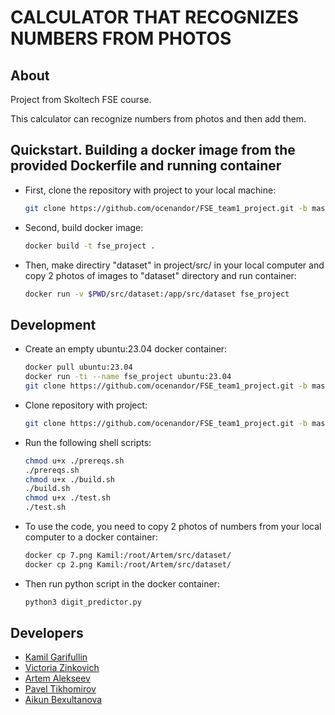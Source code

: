 # CALCULATOR THAT RECOGNIZES NUMBERS FROM PHOTOS 

## About
Project from Skoltech FSE course.

This calculator can recognize numbers from photos and then add them.


## Quickstart. Building a docker image from the provided Dockerfile and running container
- First, clone the repository with project to your local machine:
   ```bash
   git clone https://github.com/ocenandor/FSE_team1_project.git -b master
   ```
- Second, build docker image:
   ```bash
   docker build -t fse_project .
   ```
- Then, make directiry "dataset" in project/src/ in your local computer and copy 2 photos of images to "dataset" directory and run container:
   ```bash
   docker run -v $PWD/src/dataset:/app/src/dataset fse_project
   ```

## Development
- Create an empty ubuntu:23.04 docker container:
   ```bash
   docker pull ubuntu:23.04
   docker run -ti --name fse_project ubuntu:23.04
   git clone https://github.com/ocenandor/FSE_team1_project.git -b master
   ```
- Clone repository with project:
   ```bash
   git clone https://github.com/ocenandor/FSE_team1_project.git -b master
   ```   
- Run the following shell scripts:
   ```bash
   chmod u+x ./prereqs.sh
   ./prereqs.sh
   chmod u+x ./build.sh
   ./build.sh
   chmod u+x ./test.sh
   ./test.sh   
   ```
- To use the code, you need to copy 2 photos of numbers from your local computer to a docker container:
   ```bash
   docker cp 7.png Kamil:/root/Artem/src/dataset/
   docker cp 2.png Kamil:/root/Artem/src/dataset/
   ```
- Then run python script in the docker container:
   ```bash
   python3 digit_predictor.py
   ```



## Developers
- [Kamil Garifullin](https://github.com/kzGarifullin)
- [Victoria Zinkovich](https://github.com/victoriazinkovich)
- [Artem Alekseev](https://github.com/a007mg)
- [Pavel Tikhomirov](https://github.com/ocenandor)
- [Aikun Bexultanova](https://github.com/fokrey)

